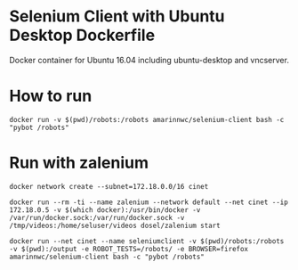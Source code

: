 # Selenium Client with Ubuntu Desktop Dockerfile

Docker container for Ubuntu 16.04 including ubuntu-desktop and vncserver.

# How to run

`docker run -v $(pwd)/robots:/robots amarinnwc/selenium-client bash -c "pybot /robots"`

# Run with zalenium

`docker network create --subnet=172.18.0.0/16 cinet`

`docker run --rm -ti --name zalenium --network default --net cinet --ip 172.18.0.5 -v $(which docker):/usr/bin/docker -v /var/run/docker.sock:/var/run/docker.sock -v /tmp/videos:/home/seluser/videos dosel/zalenium start`

`docker run --net cinet --name seleniumclient -v $(pwd)/robots:/robots -v $(pwd):/output -e ROBOT_TESTS=/robots/ -e BROWSER=firefox amarinnwc/selenium-client bash -c "pybot /robots"`
